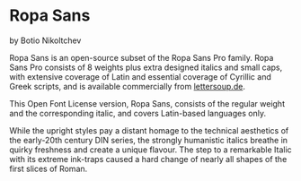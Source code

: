 # Ropa Sans
by Botio Nikoltchev

Ropa Sans is an open-source subset of the Ropa Sans Pro family. Ropa Sans Pro consists of 8 weights plus extra designed italics and small caps, with extensive coverage of Latin and essential coverage of Cyrillic and Greek scripts, and is available commercially from [lettersoup.de](http://www.lettersoup.de/).

This Open Font License version, Ropa Sans, consists of the regular weight and the corresponding italic, and covers Latin-based languages only.

While the upright styles pay a distant homage to the technical aesthetics of the early-20th century DIN series, the strongly humanistic italics breathe in quirky freshness and create a unique flavour. The step to a remarkable Italic with its extreme ink-traps caused a hard change of nearly all shapes of the first slices of Roman.
